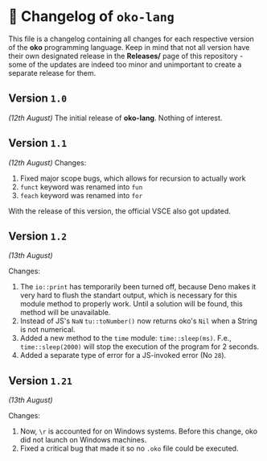 # 📜 Changelog of `oko-lang`
This file is a changelog containing all changes for each respective version of the **oko** programming language. Keep in mind that not all version have their own designated release in the **Releases/** page of this repository - some of the updates are indeed too minor and unimportant to create a separate release for them. 

## Version `1.0`
_(12th August)_
The initial release of **oko-lang**. Nothing of interest.

## Version `1.1`
_(12th August)_
Changes:
1. Fixed major scope bugs, which allows for recursion to actually work
2. `funct` keyword was renamed into `fun`
3. `feach` keyword was renamed into `for`

With the release of this version, the official VSCE also got updated.

## Version `1.2` 
_(13th August)_

Changes:
1. The `io::print` has temporarily been turned off, because Deno makes it very hard to flush the standart output, which is necessary for this module method to properly work. Until a solution will be found, this method will be unavailable.
2. Instead of JS's `NaN` `tu::toNumber()` now returns oko's `Nil` when a String is not numerical.
3. Added a new method to the `time` module: `time::sleep(ms)`. F.e., `time::sleep(2000)` will stop the execution of the program for 2 seconds.
4. Added a separate type of error for a JS-invoked error (No `28`).

## Version `1.21`
_(13th August)_

Changes:
1. Now, `\r` is accounted for on Windows systems. Before this change, oko did not launch on Windows machines.
2. Fixed a critical bug that made it so no `.oko` file could be executed.